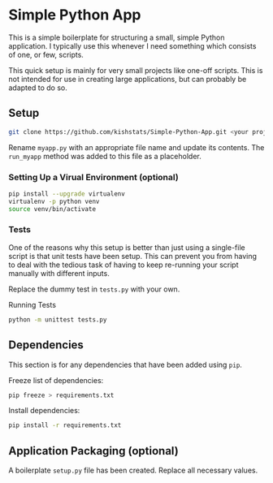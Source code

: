 # Simple Python App

This is a simple boilerplate for structuring a small, simple Python application. I typically use this whenever I need something which consists of one, or few, scripts. 

This quick setup is mainly for very small projects like one-off scripts. This is not intended for use in creating large applications, but can probably be adapted to do so.

## Setup 

```bash
git clone https://github.com/kishstats/Simple-Python-App.git <your project name>
```

Rename `myapp.py` with an appropriate file name and update its contents. The `run_myapp` method was added to this file as a placeholder.

### Setting Up a Virual Environment (optional)

```bash
pip install --upgrade virtualenv
virtualenv -p python venv
source venv/bin/activate
```

### Tests

One of the reasons why this setup is better than just using a single-file script is that unit tests have been setup. This can prevent you from having to deal with the tedious task of having to keep re-running your script manually with different inputs. 

Replace the dummy test in `tests.py` with your own.

Running Tests
```bash
python -m unittest tests.py
```

## Dependencies

This section is for any dependencies that have been added using `pip`.

Freeze list of dependencies:

```bash
pip freeze > requirements.txt
```

Install dependencies:

```bash
pip install -r requirements.txt
```

## Application Packaging (optional)

A boilerplate `setup.py` file has been created. Replace all necessary values.